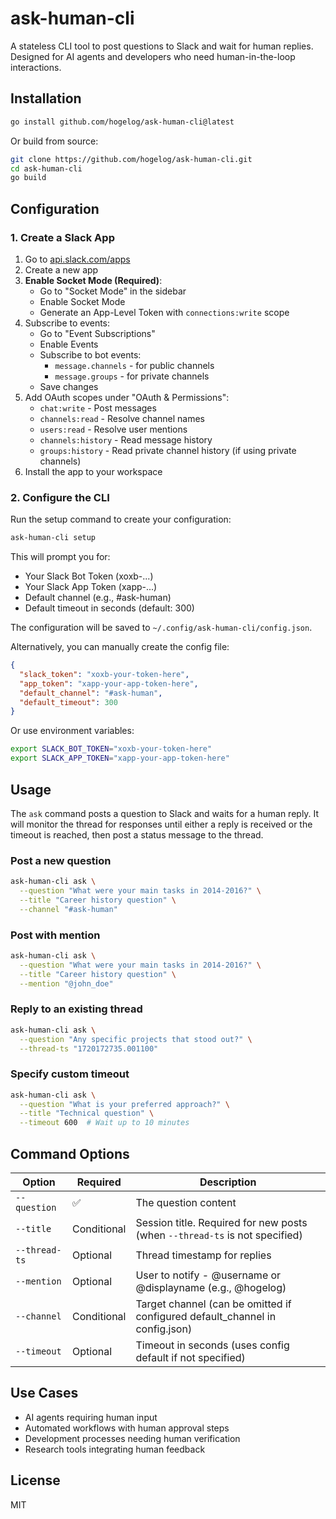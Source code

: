 # ask-human-cli

A stateless CLI tool to post questions to Slack and wait for human replies. Designed for AI agents and developers who need human-in-the-loop interactions.

## Installation

```bash
go install github.com/hogelog/ask-human-cli@latest
```

Or build from source:

```bash
git clone https://github.com/hogelog/ask-human-cli.git
cd ask-human-cli
go build
```

## Configuration

### 1. Create a Slack App

1. Go to [api.slack.com/apps](https://api.slack.com/apps)
2. Create a new app
3. **Enable Socket Mode (Required)**:
   - Go to "Socket Mode" in the sidebar
   - Enable Socket Mode
   - Generate an App-Level Token with `connections:write` scope
4. Subscribe to events:
   - Go to "Event Subscriptions"
   - Enable Events
   - Subscribe to bot events:
     - `message.channels` - for public channels
     - `message.groups` - for private channels
   - Save changes
5. Add OAuth scopes under "OAuth & Permissions":
   - `chat:write` - Post messages
   - `channels:read` - Resolve channel names
   - `users:read` - Resolve user mentions
   - `channels:history` - Read message history
   - `groups:history` - Read private channel history (if using private channels)
6. Install the app to your workspace

### 2. Configure the CLI

Run the setup command to create your configuration:

```bash
ask-human-cli setup
```

This will prompt you for:
- Your Slack Bot Token (xoxb-...)
- Your Slack App Token (xapp-...)
- Default channel (e.g., #ask-human)
- Default timeout in seconds (default: 300)

The configuration will be saved to `~/.config/ask-human-cli/config.json`.

Alternatively, you can manually create the config file:

```json
{
  "slack_token": "xoxb-your-token-here",
  "app_token": "xapp-your-app-token-here",
  "default_channel": "#ask-human",
  "default_timeout": 300
}
```

Or use environment variables:

```bash
export SLACK_BOT_TOKEN="xoxb-your-token-here"
export SLACK_APP_TOKEN="xapp-your-app-token-here"
```

## Usage

The `ask` command posts a question to Slack and waits for a human reply. It will monitor the thread for responses until either a reply is received or the timeout is reached, then post a status message to the thread.

### Post a new question

```bash
ask-human-cli ask \
  --question "What were your main tasks in 2014-2016?" \
  --title "Career history question" \
  --channel "#ask-human"
```

### Post with mention

```bash
ask-human-cli ask \
  --question "What were your main tasks in 2014-2016?" \
  --title "Career history question" \
  --mention "@john_doe"
```

### Reply to an existing thread

```bash
ask-human-cli ask \
  --question "Any specific projects that stood out?" \
  --thread-ts "1720172735.001100"
```

### Specify custom timeout

```bash
ask-human-cli ask \
  --question "What is your preferred approach?" \
  --title "Technical question" \
  --timeout 600  # Wait up to 10 minutes
```

## Command Options

| Option | Required | Description |
|--------|----------|-------------|
| `--question` | ✅ | The question content |
| `--title` | Conditional | Session title. Required for new posts (when `--thread-ts` is not specified) |
| `--thread-ts` | Optional | Thread timestamp for replies |
| `--mention` | Optional | User to notify - @username or @displayname (e.g., @hogelog) |
| `--channel` | Conditional | Target channel (can be omitted if configured default_channel in config.json) |
| `--timeout` | Optional | Timeout in seconds (uses config default if not specified) |


## Use Cases

- AI agents requiring human input
- Automated workflows with human approval steps
- Development processes needing human verification
- Research tools integrating human feedback

## License

MIT
